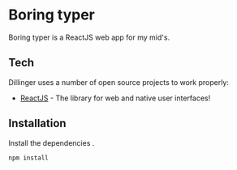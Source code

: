 # Boring typer

Boring typer is a ReactJS web app for my mid's.

## Tech

Dillinger uses a number of open source projects to work properly:

- [ReactJS] - The library for web and native user interfaces!


## Installation


Install the dependencies .
```sh
npm install
```

[//]: #
[ReactJS]: <https://react.dev/>
